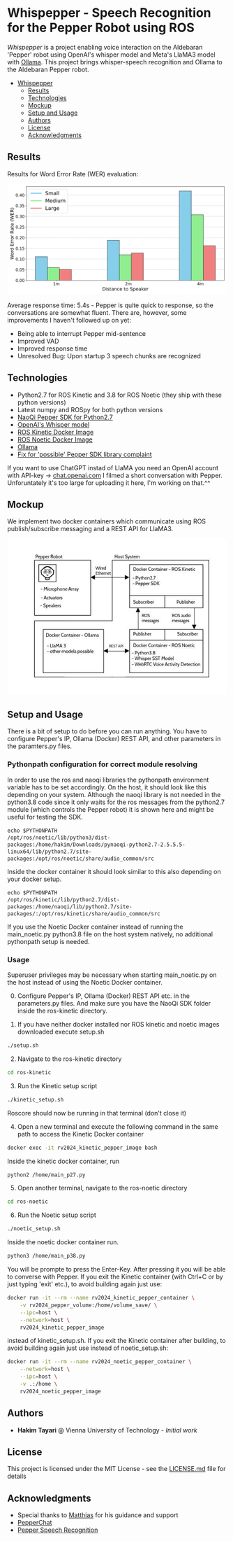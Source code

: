 # Whispepper - Speech Recognition for the Pepper Robot using ROS
*Whispepper* is a project enabling voice interaction on the Aldebaran 'Pepper' robot using OpenAI's whisper model and Meta's LlaMA3 model with [Ollama](https://ollama.com/). This project brings whisper-speech recognition and Ollama to the Aldebaran Pepper robot. 

- [Whispepper](#whispepper)
  * [Results](#results)
  * [Technologies](#technologies)
  * [Mockup](#mockup)
  * [Setup and Usage](#setup-and-configuration)
  * [Authors](#authors)
  * [License](#license)
  * [Acknowledgments](#acknowledgments)

## Results

Results for Word Error Rate (WER) evaluation: 

![graph](/eval/wer_graph.svg)

Average response time: 5.4s - Pepper is quite quick to response, so the conversations are somewhat fluent. There are, however, some improvements I haven't followed up on yet:
- Being able to interrupt Pepper mid-sentence
- Improved VAD
- Improved response time
- Unresolved Bug: Upon startup 3 speech chunks are recognized
  

## Technologies
* Python2.7 for ROS Kinetic and 3.8 for ROS Noetic (they ship with these python versions)
* Latest numpy and ROSpy for both python versions
* [NaoQi Pepper SDK for Python2.7](https://www.aldebaran.com/en/support/pepper-naoqi-2-9/downloads-softwares)
* [OpenAI's Whisper model](https://github.com/openai/whisper)
* [ROS Kinetic Docker Image](https://hub.docker.com/_/ros/tags?page=1&name=kinetic)
* [ROS Noetic Docker Image](https://hub.docker.com/_/ros/tags?page=1&name=noetic)
* [Ollama](https://ollama.com/)
* [Fix for 'possible' Pepper SDK library complaint](https://stackoverflow.com/questions/48306849/lib-x86-64-linux-gnu-libz-so-1-version-zlib-1-2-9-not-found/50097275#50097275)

If you want to use ChatGPT instad of LlaMA you need an OpenAI account with API-key -> [chat.openai.com](chat.openai.com)
I filmed a short conversation with Pepper. Unforuntately it's too large for uploading it here, I'm working on that.^^

## Mockup

We implement two docker containers which communicate using ROS publish/subscribe messaging and a REST API for LlaMA3.

![grafik](/eval/RV_setup_sketch.jpg)


## Setup and Usage

There is a bit of setup to do before you can run anything. You have to configure Pepper's IP, Ollama (Docker) REST API, and other parameters in the paramters.py files. 


### Pythonpath configuration for correct module resolving 
In order to use the ros and naoqi libraries the pythonpath environment variable has to be set accordingly. On the host, it should look like this depending on your system. Although the naoqi library is not needed in the python3.8 code since it only waits for the ros messages from the python2.7 module (which controls the Pepper robot) it is shown here and might be useful for
testing the SDK. 
```
echo $PYTHONPATH
/opt/ros/noetic/lib/python3/dist-packages:/home/hakim/Downloads/pynaoqi-python2.7-2.5.5.5-linux64/lib/python2.7/site-packages:/opt/ros/noetic/share/audio_common/src
```
Inside the docker container it should look similar to this also depending on your docker setup.
```
echo $PYTHONPATH
/opt/ros/kinetic/lib/python2.7/dist-packages:/home/naoqi/lib/python2.7/site-packages/:/opt/ros/kinetic/share/audio_common/src
```
 
If you use the Noetic Docker container instead of running the main_noetic.py python3.8 file on the host system natively, no additional pythonpath setup is needed. 

### Usage

Superuser privileges may be necessary when starting main_noetic.py on the host instead of using the Noetic Docker container. 

0. Configure Pepper's IP, Ollama (Docker) REST API etc. in the parameters.py files. And make sure you have the NaoQi SDK folder inside the ros-kinetic directory. 

1. If you have neither docker installed nor ROS kinetic and noetic images downloaded execute setup.sh
```sh
./setup.sh
```
2. Navigate to the ros-kinetic directory
```sh
cd ros-kinetic
```

3. Run the Kinetic setup script
```sh
./kinetic_setup.sh
```
Roscore should now be running in that terminal (don't close it)

4. Open a new terminal and execute the following command in the same path to access the Kinetic Docker container
```sh
docker exec -it rv2024_kinetic_pepper_image bash
```
Inside the kinetic docker container, run
```sh
python2 /home/main_p27.py
```
5. Open another terminal, navigate to the ros-noetic directory
```sh
cd ros-noetic
```
6. Run the Noetic setup script
```sh
./noetic_setup.sh
```
Inside the noetic docker container run. 
```sh
python3 /home/main_p38.py
```
You will be prompte to press the Enter-Key. After pressing it you will be able to converse with Pepper. If you exit the Kinetic container (with Ctrl+C or by just typing 'exit' etc.), to avoid building again just use:
```sh
docker run -it --rm --name rv2024_kinetic_pepper_container \
    -v rv2024_pepper_volume:/home/volume_save/ \
    --ipc=host \
    --network=host \
    rv2024_kinetic_pepper_image
```
instead of kinetic_setup.sh. If you exit the Kinetic container after building, to avoid building again just use instead of noetic_setup.sh:
```sh
docker run -it --rm --name rv2024_noetic_pepper_container \
    --network=host \
    --ipc=host \
    -v .:/home \
    rv2024_noetic_pepper_image
```

## Authors
* **Hakim Tayari** @ Vienna University of Technology - *Initial work*

## License
This project is licensed under the MIT License - see the [LICENSE.md](LICENSE.md) file for details

## Acknowledgments

* Special thanks to [Matthias](https://github.com/hirschmanner) for his guidance and support
* [PepperChat](https://github.com/ilabsweden/pepperchat)
* [Pepper Speech Recognition](https://github.com/JBramauer/pepperspeechrecognition)
